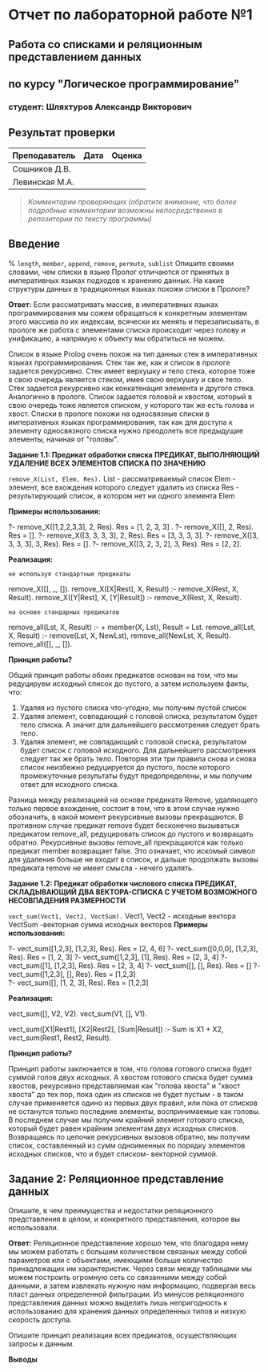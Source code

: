 # Отчет по лабораторной работе №1
## Работа со списками и реляционным представлением данных
## по курсу "Логическое программирование"

### студент: Шляхтуров Александр Викторович

## Результат проверки

| Преподаватель     | Дата         |  Оценка       |
|-------------------|--------------|---------------|
| Сошников Д.В. |              |               |
| Левинская М.А.|              |               |

> *Комментарии проверяющих (обратите внимание, что более подробные комментарии возможны непосредственно в репозитории по тексту программы)*


## Введение
% `length`, `member`, `append`, `remove`, `permute`, `sublist`
Опишите своими словами, чем списки в языке Пролог отличаются от принятых в императивных языках подходов к хранению данных. На какие структуры данных в традиционных языках похожи списки в Прологе?

**Ответ:** 
Если рассматривать массив, в императивных языках программирования мы сожем обращаться к конкретным элементам этого массива по их индексам, всячески их менять и перезаписывать, в прологе же работа с элементами списка происходит через голову и  унификацию, а напрямую к объекту мы обратиться не можем.

Список в языке Prolog очень похож на тип данных стек в императивных языках программирования. Стек так же, как и список в прологе задается рекурсивно. Стек имеет верхушку и тело стека, которое тоже в свою очередь является стеком, имея свою верхушку и свое тело. Стек задается рекурсивно как конкатенация элемента и другого стека. Аналогично в прологе. Список задается головой и хвостом, который в свою очередь тоже является списком, у которого так же есть голова и хвост. Списки в прологе похожи на односвязные списки в императивных языках программирования, так как для доступа к элементу односвязного списка нужно преодолеть все предыдущие элементы, начиная от "головы".

**Задание 1.1: Предикат обработки списка**
    **ПРЕДИКАТ, ВЫПОЛНЯЮЩИЙ УДАЛЕНИЕ ВСЕХ ЭЛЕМЕНТОВ СПИСКА ПО ЗНАЧЕНИЮ**

`remove_X(List, Elem, Res).`
        List - рассматриваемый список
        Elem - элемент, все вхождения которого следует удалить из списка
        Res - результирующий список, в котором нет ни одного элемента Elem


**Примеры использования:**

?- remove_X([1,2,2,3,3], 2, Res).
Res = [1, 2, 3, 3] .
?- remove_X([], 2, Res).
Res = [].
?- remove_X([3, 3, 3, 3], 2, Res).
Res = [3, 3, 3, 3].
?- remove_X([3, 3, 3, 3], 3, Res).
Res = [].
?- remove_X([3, 2, 3, 2], 3, Res).
Res = [2, 2].

**Реализация:**

`не используя стандартные предикаты`

remove_X([], _, []).
remove_X([X|Rest], X, Result) :- remove_X(Rest, X, Result).
remove_X([Y|Rest], X, [Y|Result]) :- remove_X(Rest, X, Result).

`на основе стандарных предикатов`

remove_all(Lst, X, Result) :- 
    \+ member(X, Lst), 
    Result = Lst.
remove_all(Lst, X, Result) :-
    remove(Lst, X, NewLst),
    remove_all(NewLst, X, Result).
remove_all([], _, []).
            
**Принцип работы?**

Общий принцип работы обоих предикатов основан на том, что мы редуцируем исходный список до пустого, а затем используем факты, что:
1) Удаляя из пустого списка что-угодно, мы получим пустой список
2) Удаляя элемент, совпадающий с головой списка, результатом будет тело списка. А значит для дальнейшего рассмотрения следует брать тело.
3) Удаляя элемент, не совпадающий с головой списка, результатом будет список с головой исходного. Для дальнейшего рассмотрения следует так же брать тело. 
Повторяя эти три правила снова и снова список неизбежно редуцируется до пустого, после которого промежуточные результаты будут предопределены, и мы получим ответ для исходного списка.

Разница между реализацией на основе предиката Remove, удаляющего только первое вхождение, состоит в том, что в этом случае нужно обозначить, в какой момент рекурсивные вызовы прекращаются. В противном случае предикат remove будет бесконечно вызываться предикатом remove_all, редуцировать список до пустого и возвращать обратно. Рекурсивные вызовы remove_all прекращаются как только предикат member возвращает false. Это означает, что искомый символ для удаления больше не входит в список, и дальше продолжать вызовы предиката remove не имеет смысла - нечего удалять.

**Задание 1.2: Предикат обработки числового списка**
    **ПРЕДИКАТ, СКЛАДЫВАЮЩИЙ ДВА ВЕКТОРА-СПИСКА С УЧЕТОМ ВОЗМОЖНОГО НЕСОВПАДЕНИЯ РАЗМЕРНОСТИ**

`vect_sum(Vect1, Vect2, VectSum).`
    Vect1, Vect2 - исходные вектора
    VectSum -векторная сумма исходных векторов
**Примеры использования:**

?- vect_sum([1,2,3], [1,2,3], Res).
Res = [2, 4, 6] 
?- vect_sum([0,0,0], [1,2,3], Res).
Res = [1, 2, 3] 
?- vect_sum([1,2,3], [1], Res).
Res = [2, 3, 4] 
?- vect_sum([1], [1,2,3], Res).
Res = [2, 3, 4] 
?- vect_sum([], [], Res).
Res = []
?- vect_sum([1,2,3], [], Res).
Res = [1,2,3]  
?- vect_sum([], [1, 2, 3], Res).
Res = [1,2,3] 

**Реализация:**

vect_sum([], V2, V2).
vect_sum(V1, [], V1).

vect_sum([X1|Rest1], [X2|Rest2], [Sum|Result]) :-
    Sum is X1 + X2,
    vect_sum(Rest1, Rest2, Result).

**Принцип работы?**

Принцип работы заключается в том, что голова готового списка будет суммой голов двух исходных. А хвостом готового списка будет сумма хвостов, рекурсивно представляемая как "голова хвоста" и "хвост хвоста" до тех пор, пока один из списков не будет пустым - в таком случае применяется одино из первых двух правил, или пока от списков не останутся только последние элементы, воспринимаемые как головы. В последнем случае мы получим крайний элемент готового списка, который будет равен крайним элементам двух исходных списков. Возвращаясь по цепочке рекурсивных вызовов обратно, мы получим список, составленный из сумм одноименных по порядку элементов исходных списков, что и будет списком- векторной суммой. 

## Задание 2: Реляционное представление данных

Опишите, в чем преимущества и недостатки реляционного представления в целом, и конкретного представления, которое вы использовали.

**Ответ:** 
Реляционное представление хорошо тем, что благодаря нему мы можем работать с большим количеством связаных между собой параметров или с объектами, имеющими больше количество принадлежащих им характеристик. Через связи между таблицами мы можем построить огромную сеть со связанными между собой данными, а затем извлекать нужную нам информацию, подвергая весь пласт данных определенной фильтрации.
Из минусов реляционного представления данных можно выделить лишь непригодность к использованию для хранения данных определенных типов и низкую скорость доступа.


Опишите принцип реализации всех предикатов, осуществляющих запросы к данным.

**Выводы**
